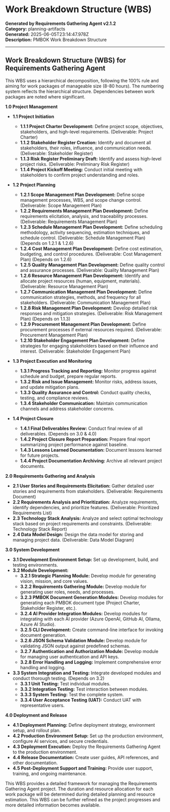 # Work Breakdown Structure (WBS)

**Generated by Requirements Gathering Agent v2.1.2**  
**Category:** planning-artifacts  
**Generated:** 2025-06-05T23:14:47.978Z  
**Description:** PMBOK Work Breakdown Structure

---

## Work Breakdown Structure (WBS) for Requirements Gathering Agent

This WBS uses a hierarchical decomposition, following the 100% rule and aiming for work packages of manageable size (8-80 hours).  The numbering system reflects the hierarchical structure.  Dependencies between work packages are noted where significant.

**1.0 Project Management**

* **1.1 Project Initiation**
    * **1.1.1 Project Charter Development:**  Define project scope, objectives, stakeholders, and high-level requirements.  (Deliverable: Project Charter)
    * **1.1.2 Stakeholder Register Creation:** Identify and document all stakeholders, their roles, influence, and communication needs. (Deliverable: Stakeholder Register)
    * **1.1.3 Risk Register Preliminary Draft:** Identify and assess high-level project risks. (Deliverable: Preliminary Risk Register)
    * **1.1.4 Project Kickoff Meeting:** Conduct initial meeting with stakeholders to confirm project understanding and roles.

* **1.2 Project Planning**
    * **1.2.1 Scope Management Plan Development:** Define scope management processes, WBS, and scope change control. (Deliverable: Scope Management Plan)
    * **1.2.2 Requirements Management Plan Development:** Define requirements elicitation, analysis, and traceability processes. (Deliverable: Requirements Management Plan)
    * **1.2.3 Schedule Management Plan Development:** Define scheduling methodology, activity sequencing, estimation techniques, and schedule control. (Deliverable: Schedule Management Plan)  (Depends on 1.2.1 & 1.2.6)
    * **1.2.4 Cost Management Plan Development:** Define cost estimation, budgeting, and control procedures. (Deliverable: Cost Management Plan) (Depends on 1.2.6)
    * **1.2.5 Quality Management Plan Development:** Define quality control and assurance processes. (Deliverable: Quality Management Plan)
    * **1.2.6 Resource Management Plan Development:** Identify and allocate project resources (human, equipment, materials). (Deliverable: Resource Management Plan)
    * **1.2.7 Communication Management Plan Development:** Define communication strategies, methods, and frequency for all stakeholders. (Deliverable: Communication Management Plan)
    * **1.2.8 Risk Management Plan Development:**  Develop detailed risk responses and mitigation strategies. (Deliverable: Risk Management Plan) (Depends on 1.1.3)
    * **1.2.9 Procurement Management Plan Development:** Define procurement processes if external resources required. (Deliverable: Procurement Management Plan)
    * **1.2.10 Stakeholder Engagement Plan Development:** Define strategies for engaging stakeholders based on their influence and interest. (Deliverable: Stakeholder Engagement Plan)

* **1.3 Project Execution and Monitoring**
    * **1.3.1 Progress Tracking and Reporting:** Monitor progress against schedule and budget, prepare regular reports.
    * **1.3.2 Risk and Issue Management:**  Monitor risks, address issues, and update mitigation plans.
    * **1.3.3 Quality Assurance and Control:**  Conduct quality checks, testing, and compliance reviews.
    * **1.3.4 Stakeholder Communication:** Maintain communication channels and address stakeholder concerns.

* **1.4 Project Closure**
    * **1.4.1 Final Deliverables Review:** Conduct final review of all deliverables. (Depends on 3.0 & 4.0)
    * **1.4.2 Project Closure Report Preparation:** Prepare final report summarizing project performance against baseline.
    * **1.4.3 Lessons Learned Documentation:** Document lessons learned for future projects.
    * **1.4.4 Project Documentation Archiving:** Archive all relevant project documents.

**2.0 Requirements Gathering and Analysis**

* **2.1 User Stories and Requirements Elicitation:** Gather detailed user stories and requirements from stakeholders. (Deliverable: Requirements Document)
* **2.2 Requirements Analysis and Prioritization:** Analyze requirements, identify dependencies, and prioritize features. (Deliverable: Prioritized Requirements List)
* **2.3 Technology Stack Analysis:** Analyze and select optimal technology stack based on project requirements and constraints. (Deliverable: Technology Stack Report)
* **2.4 Data Model Design:** Design the data model for storing and managing project data. (Deliverable: Data Model Diagram)

**3.0 System Development**

* **3.1 Development Environment Setup:** Set up development, build, and testing environments.
* **3.2 Module Development:**
    * **3.2.1 Strategic Planning Module:** Develop module for generating vision, mission, and core values.
    * **3.2.2 Requirements Gathering Module:** Develop module for generating user roles, needs, and processes.
    * **3.2.3 PMBOK Document Generation Modules:** Develop modules for generating each PMBOK document type (Project Charter, Stakeholder Register, etc.).
    * **3.2.4 AI Provider Integration Modules:** Develop modules for integrating with each AI provider (Azure OpenAI, GitHub AI, Ollama, Azure AI Studio).
    * **3.2.5 CLI Development:** Create command-line interface for invoking document generation.
    * **3.2.6 JSON Schema Validation Module:** Develop module for validating JSON output against predefined schemas.
    * **3.2.7 Authentication and Authorization Module:** Develop module for managing user authentication and API keys.
    * **3.2.8 Error Handling and Logging:** Implement comprehensive error handling and logging.
* **3.3 System Integration and Testing:** Integrate developed modules and conduct thorough testing.  (Depends on 3.2)
    * **3.3.1 Unit Testing:** Test individual modules.
    * **3.3.2 Integration Testing:** Test interaction between modules.
    * **3.3.3 System Testing:** Test the complete system.
    * **3.3.4 User Acceptance Testing (UAT):** Conduct UAT with representative users.

**4.0 Deployment and Release**

* **4.1 Deployment Planning:** Define deployment strategy, environment setup, and rollout plan.
* **4.2 Production Environment Setup:** Set up the production environment, configure AI services, and secure credentials.
* **4.3 Deployment Execution:** Deploy the Requirements Gathering Agent to the production environment.
* **4.4 Release Documentation:** Create user guides, API references, and other documentation.
* **4.5 Post-Deployment Support and Training:** Provide user support, training, and ongoing maintenance.


This WBS provides a detailed framework for managing the Requirements Gathering Agent project.  The duration and resource allocation for each work package will be determined during detailed planning and resource estimation.  This WBS can be further refined as the project progresses and more detailed information becomes available.
